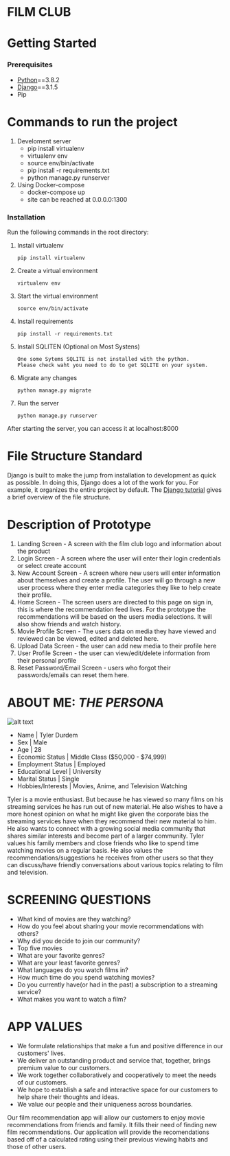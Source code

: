 # **FILM CLUB**

# Getting Started

### Prerequisites

- [Python](https://www.python.org/)==3.8.2
- [Django](https://www.djangoproject.com/)==3.1.5
- Pip

# Commands to run the project
1. Develoment server
    - pip install virtualenv
    - virtualenv env
    - source env/bin/activate
    - pip install -r requirements.txt
    - python manage.py runserver
2. Using Docker-compose
    - docker-compose up
    - site can be reached at 0.0.0.0:1300
### Installation

Run the following commands in the root directory:

1. Install virtualenv
      ```
      pip install virtualenv
      ```
2. Create a virtual environment
      ```
      virtualenv env
      ```
3. Start the virtual environment
      ```
      source env/bin/activate
      ```
4. Install requirements
      ```
      pip install -r requirements.txt
      ```
5. Install SQLITEN (Optional on Most Systens)
      ```
      One some Sytems SQLITE is not installed with the python.
      Please check waht you need to do to get SQLITE on your system.  
      ```
7. Migrate any changes
      ```
      python manage.py migrate
      ```
7. Run the server
      ```
      python manage.py runserver
      ```

After starting the server, you can access it at localhost:8000

# File Structure Standard

Django is built to make the jump from installation to development as quick as possible. In doing this, Django does a lot of the work for you. For example, it organizes the entire project by default. The [Django tutorial](https://docs.djangoproject.com/en/3.1/intro/tutorial01/#creating-a-project) gives a brief overview of the file structure.

# Description of Prototype

1. Landing Screen - A screen with the film club logo and information about the product
2. Login Screen - A screen where the user will enter their login credentials or select create account 
3. New Account Screen - A screen where new users will enter information about  themselves and create a profile. The user will go through a new user process where they enter media categories they like to help create their profile. 
4. Home Screen - The screen users are directed to this page on sign in, this is where the recommendation feed lives. For the prototype the recommendations will be based on the users media selections. It will also show friends and watch history.  
5. Movie Profile Screen - The users data on media they have viewed  and reviewed can be viewed, edited and deleted here.
6. Upload Data Screen - the user can add new media to their profile here
7. User Profile Screen - the user can view/edit/delete information from their personal profile
8. Reset Password/Email Screen - users who forgot their passwords/emails can reset them here.

# ABOUT ME: *THE PERSONA*

![alt text](https://img.freepik.com/free-photo/a-man-in-a-bedroom-at-home-in-front-of-a-laptop-watching-movies-at-night_163305-16739.jpg?size=664&ext=jpg)

- Name              |   Tyler Durdem
- Sex               |   Male
- Age               |   28
- Economic Status   |   Middle Class ($50,000 - $74,999)
- Employment Status |   Employed
- Educational Level |   University
- Marital Status   |   Single
- Hobbies/Interests |   Movies, Anime, and Television Watching

Tyler is a movie enthusiast.  But because he has viewed so many films on his streaming services he has run out of new material.  He also wishes to have a more honest opinion on what he might like given the corporate bias the streaming services have when they recommend their new material to him.  He also wants to connect with a growing social media community that shares similar interests and become part of a larger community. Tyler values his family members and close friends who like to spend time watching movies on a regular basis. He also values the recommendations/suggestions he receives from other users so that they can discuss/have friendly conversations about various topics relating to film and television.  

# SCREENING QUESTIONS
- What kind of movies are they watching?
- How do you feel about sharing your movie recommendations with others?
- Why did you decide to join our community?
- Top five movies
- What are your favorite genres?
- What are your least favorite genres?
- What languages do you watch films in?
- How much time do you spend watching movies?
- Do you currently have(or had in the past) a subscription to a streaming service?
- What makes you want to watch a film?

# APP VALUES
- We formulate relationships that make a fun and positive difference in our customers' lives.
- We deliver an outstanding product and service that, together, brings premium value to our customers.
- We work together collaboratively and cooperatively to meet the needs of our customers.
- We hope to establish a safe and interactive space for our customers to help share their thoughts and ideas.
- We value our people and their uniqueness across boundaries. 

Our film recommendation app will allow our customers to enjoy movie recommendations from friends and family. It fills their need of finding new film recommendations.  Our application will provide the recomendations based off of a calculated rating using their previous viewing habits and those of other users.    
